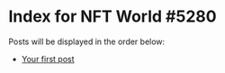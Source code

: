 # Index for NFT World #5280
Posts will be displayed in the order below:

- [Your first post](./001-first.md)

